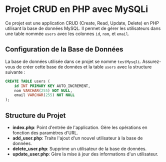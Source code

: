 # Projet CRUD en PHP avec MySQLi

Ce projet est une application CRUD (Create, Read, Update, Delete) en PHP utilisant la base de données MySQL. Il permet de gérer les utilisateurs dans une table nommée `users` avec les colonnes `id`, `nom`, et `email`.

## Configuration de la Base de Données

La base de données utilisée dans ce projet se nomme `testMysqli`. Assurez-vous de créer cette base de données et la table `users` avec la structure suivante :

```sql
CREATE TABLE users (
    id INT PRIMARY KEY AUTO_INCREMENT,
    nom VARCHAR(255) NOT NULL,
    email VARCHAR(255) NOT NULL
);
```

## Structure du Projet

- **index.php**: Point d'entrée de l'application. Gère les opérations en fonction des paramètres d'URL.
- **add_user.php**: Traite l'ajout d'un nouvel utilisateur à la base de données.
- **delete_user.php**: Supprime un utilisateur de la base de données.
- **update_user.php**: Gère la mise à jour des informations d'un utilisateur.
